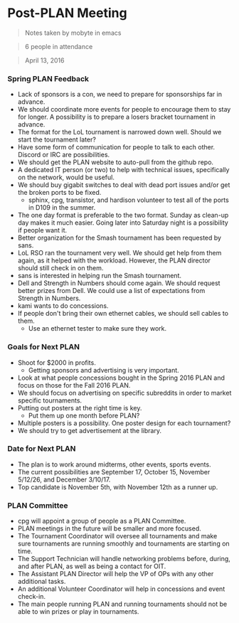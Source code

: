 # Post-PLAN Meeting
> Notes taken by mobyte in emacs

> 6 people in attendance

> April 13, 2016

### Spring PLAN Feedback
- Lack of sponsors is a con, we need to prepare for sponsorships far in advance.
- We should coordinate more events for people to encourage them to stay for longer. A possibility is to prepare a losers bracket tournament in advance.
- The format for the LoL tournament is narrowed down well. Should we start the tournament later?
- Have some form of communication for people to talk to each other. Discord or IRC are possibilities.
- We should get the PLAN website to auto-pull from the github repo.
- A dedicated IT person (or two) to help with technical issues, specifically on the network, would be useful.
- We should buy gigabit switches to deal with dead port issues and/or get the broken ports to be fixed.
  - sphinx, cpg, transistor, and hardison volunteer to test all of the ports in D109 in the summer.
- The one day format is preferable to the two format. Sunday as clean-up day makes it much easier. Going later into Saturday night is a possibility if people want it.
- Better organization for the Smash tournament has been requested by sans.
- LoL RSO ran the tournament very well. We should get help from them again, as it helped with the workload. However, the PLAN director should still check in on them.
- sans is interested in helping run the Smash tournament.
- Dell and Strength in Numbers should come again. We should request better prizes from Dell. We could use a list of expectations from Strength in Numbers.
- kami wants to do concessions.
- If people don't bring their own ethernet cables, we should sell cables to them.
  - Use an ethernet tester to make sure they work.

### Goals for Next PLAN
- Shoot for $2000 in profits.
  - Getting sponsors and advertising is very important.
- Look at what people concessions bought in the Spring 2016 PLAN and focus on those for the Fall 2016 PLAN.
- We should focus on advertising on specific subreddits in order to market specific tournaments.
- Putting out posters at the right time is key.
  - Put them up one month before PLAN?
- Multiple posters is a possibility. One poster design for each tournament?
- We should try to get advertisement at the library.

### Date for Next PLAN
- The plan is to work around midterms, other events, sports events.
- The current possibilities are September 17, October 15, November 5/12/26, and December 3/10/17.
- Top candidate is November 5th, with November 12th as a runner up.

### PLAN Committee
- cpg will appoint a group of people as a PLAN Committee.
- PLAN meetings in the future will be smaller and more focused.
- The Tournament Coordinator will oversee all tournaments and make sure tournaments are running smoothly and tournaments are starting on time.
- The Support Technician will handle networking problems before, during, and after PLAN, as well as being a contact for OIT.
- The Assistant PLAN Director will help the VP of OPs with any other additional tasks.
- An additional Volunteer Coordinator will help in concessions and event check-in.
- The main people running PLAN and running tournaments should not be able to win prizes or play in tournaments.
